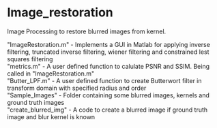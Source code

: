 # Image_restoration  
  
Image Processing to restore blurred images from kernel.  
  
"ImageRestoration.m" - Implements a GUI in Matlab for applying inverse filtering, truncated inverse filtering, wiener filtering and constrained lest squares filtering  
"metrics.m" - A user defined function to calulate PSNR and SSIM. Being called in "ImageRestoration.m"  
"Butter_LPF.m" - A user defined function to create Butterwort filter in transform domain with specified radius and order  
"Sample_Images" - Folder containing some blurred images, kernels and ground truth images  
"create_blurred_img" - A code to create a blurred image if ground truth image and blur kernel is known
